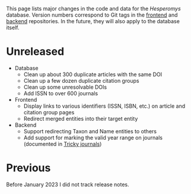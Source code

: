 This page lists major changes in the code and data for the _Hesperomys_ database.
Version numbers correspond to Git tags in the
[frontend](https://github.com/JelleZijlstra/hesperomys/) and
[backend](https://github.com/JelleZijlstra/taxonomy/) repositories. In the future,
they will also apply to the database itself.

# Unreleased

- Database
    - Clean up about 300 duplicate articles with the same DOI
    - Clean up a few dozen duplicate citation groups
    - Clean up some unresolvable DOIs
    - Add ISSN to over 600 journals
- Frontend
    - Display links to various identifiers (ISSN, ISBN, etc.) on
      article and citation group pages
    - Redirect merged entities into their target entity
- Backend
    - Support redirecting Taxon and Name entities to others
    - Add support for marking the valid year range on journals
      (documented in [Tricky journals](/docs/tricky-journals))

# Previous

Before January 2023 I did not track release notes.
